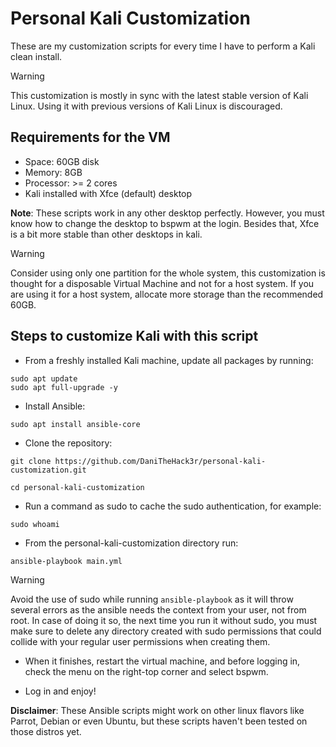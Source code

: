 # Personal Kali Customization

These are my customization scripts for every time I have to perform a Kali clean install.

> [!WARNING]
>
> This customization is mostly in sync with the latest stable version of Kali Linux. Using it with previous versions of Kali Linux is discouraged.

## Requirements for the VM

- Space: 60GB disk
- Memory: 8GB
- Processor: >= 2 cores
- Kali installed with Xfce (default) desktop

**Note**: These scripts work in any other desktop perfectly. However, you must know how to change the desktop to bspwm at the login. Besides that, Xfce is a bit more stable than other desktops in kali.

> [!WARNING]
>
> Consider using only one partition for the whole system, this customization is thought for a disposable Virtual Machine and not for a host system. If you are using it for a host system, allocate more storage than the recommended 60GB. 

## Steps to customize Kali with this script

- From a freshly installed Kali machine, update all packages by running:

```
sudo apt update
sudo apt full-upgrade -y
```

- Install Ansible:

```
sudo apt install ansible-core
```

- Clone the repository:

```
git clone https://github.com/DaniTheHack3r/personal-kali-customization.git

cd personal-kali-customization
```

- Run a command as sudo to cache the sudo authentication, for example:

```
sudo whoami
```

- From the personal-kali-customization directory run:

```
ansible-playbook main.yml
```

> [!WARNING]
>
> Avoid the use of sudo while running `ansible-playbook` as it will throw several errors as the ansible needs the context from your user, not from root. In case of doing it so, the next time you run it without sudo, you must make sure to delete any directory created with sudo permissions that could collide with your regular user permissions when creating them. 

- When it finishes, restart the virtual machine, and before logging in, check the menu on the right-top corner and select bspwm.

- Log in and enjoy!

**Disclaimer**: These Ansible scripts might work on other linux flavors like Parrot, Debian or even Ubuntu, but these scripts haven't been tested on those distros yet.
